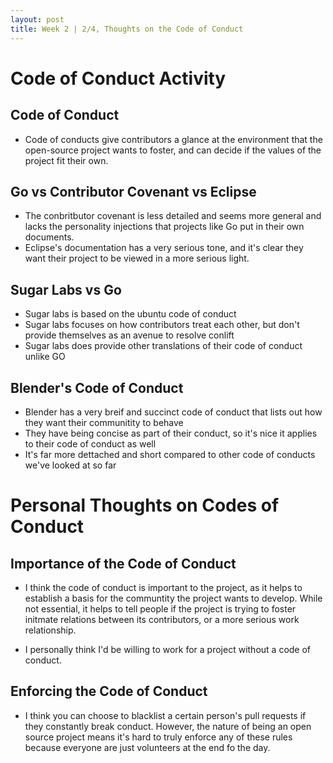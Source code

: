 ```yaml
---
layout: post
title: Week 2 | 2/4, Thoughts on the Code of Conduct
---
```


# Code of Conduct Activity

## Code of Conduct
* Code of conducts give contributors a glance at the environment that the open-source project wants to foster, and can decide if the values of the project fit their own. 

## Go vs Contributor Covenant vs Eclipse
* The conbritbutor covenant is less detailed and seems more general and lacks the personality injections that projects like Go put in their own documents. 
* Eclipse's documentation has a very serious tone, and it's clear they want their project to be viewed in a more serious light. 

## Sugar Labs vs Go
* Sugar labs is based on the ubuntu code of conduct 
* Sugar labs focuses on how contributors treat each other, but don't provide themselves as an avenue to resolve conlift
* Sugar labs does provide other translations of their code of conduct unlike GO

## Blender's Code of Conduct
* Blender has a very breif and succinct code of conduct that lists out how they want their communitity to behave
* They have being concise as part of their conduct, so it's nice it applies to their code of conduct as well
* It's far more dettached and short compared to other code of conducts we've looked at so far

# Personal Thoughts on Codes of Conduct

## Importance of the Code of Conduct

* I think the code of conduct is important to the project, as it helps to establish a basis for the communtity the project wants to develop. While not essential, it helps to tell people if the project is trying to foster initmate relations between its contributors, or a more serious work relationship. 

* I personally think I'd be willing to work for a project without a code of conduct.

## Enforcing the Code of Conduct

* I think you can choose to blacklist a certain person's pull requests if they constantly break conduct. However, the nature of being an open source project means it's hard to truly enforce any of these rules because everyone are just volunteers at the end fo the day. 